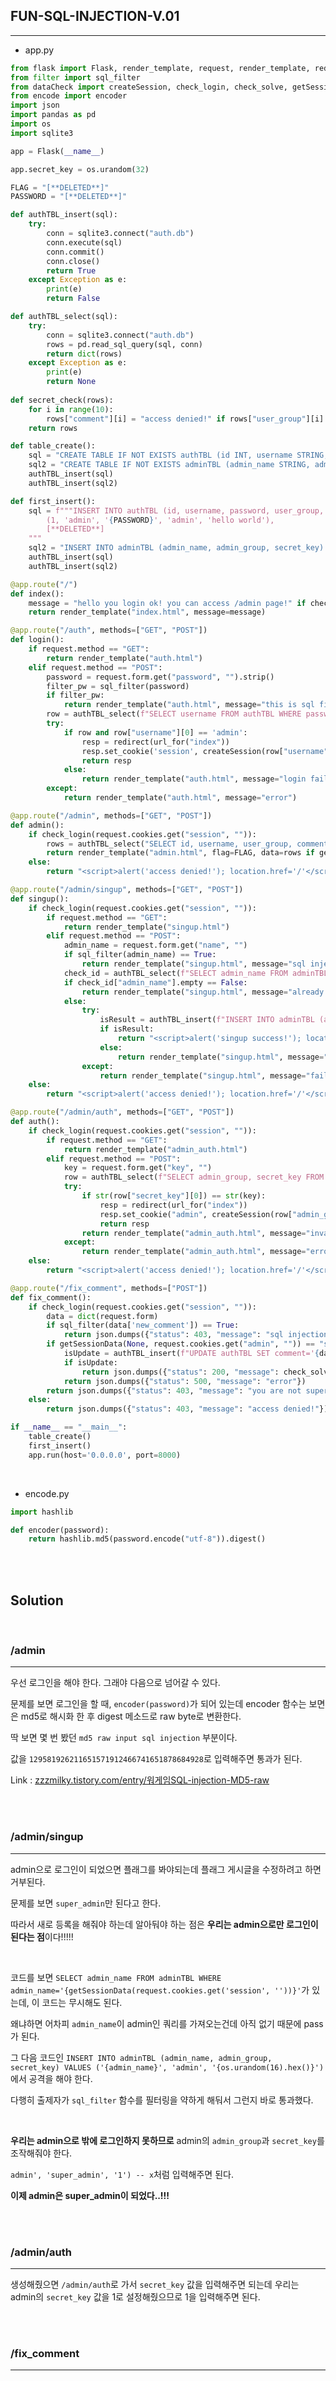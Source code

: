 ## FUN-SQL-INJECTION-V.01
---

+ app.py

```python
from flask import Flask, render_template, request, render_template, redirect, url_for, make_response
from filter import sql_filter
from dataCheck import createSession, check_login, check_solve, getSessionData
from encode import encoder
import json
import pandas as pd
import os
import sqlite3

app = Flask(__name__)

app.secret_key = os.urandom(32)

FLAG = "[**DELETED**]"
PASSWORD = "[**DELETED**]"

def authTBL_insert(sql):
    try:
        conn = sqlite3.connect("auth.db")
        conn.execute(sql)
        conn.commit()
        conn.close()
        return True
    except Exception as e:
        print(e)
        return False

def authTBL_select(sql):
    try:
        conn = sqlite3.connect("auth.db")
        rows = pd.read_sql_query(sql, conn)
        return dict(rows)
    except Exception as e:
        print(e)
        return None
        
def secret_check(rows):
    for i in range(10):
        rows["comment"][i] = "access denied!" if rows["user_group"][i] == 'vip' or rows["user_group"][i] == 'admin' else rows["comment"][i]
    return rows

def table_create():
    sql = "CREATE TABLE IF NOT EXISTS authTBL (id INT, username STRING, password STRING, user_group STRING, comment STRING)"
    sql2 = "CREATE TABLE IF NOT EXISTS adminTBL (admin_name STRING, admin_group STRING, secret_key STRING)"
    authTBL_insert(sql)
    authTBL_insert(sql2)

def first_insert():
    sql = f"""INSERT INTO authTBL (id, username, password, user_group, comment) VALUES 
        (1, 'admin', '{PASSWORD}', 'admin', 'hello world'),
        [**DELETED**]
    """
    sql2 = "INSERT INTO adminTBL (admin_name, admin_group, secret_key) VALUES ('super_admin', 'super_admin', '[**DELETED**]')"
    authTBL_insert(sql)
    authTBL_insert(sql2)

@app.route("/")
def index():
    message = "hello you login ok! you can access /admin page!" if check_login(request.cookies.get("session", "")) == True else "you are not login or not admin"
    return render_template("index.html", message=message)

@app.route("/auth", methods=["GET", "POST"])
def login():
    if request.method == "GET":
        return render_template("auth.html")
    elif request.method == "POST":
        password = request.form.get("password", "").strip()
        filter_pw = sql_filter(password)
        if filter_pw:
            return render_template("auth.html", message="this is sql filter!")
        row = authTBL_select(f"SELECT username FROM authTBL WHERE password='{encoder(password)}'")
        try:
            if row and row["username"][0] == 'admin':
                resp = redirect(url_for("index"))
                resp.set_cookie('session', createSession(row["username"][0]))
                return resp
            else:
                return render_template("auth.html", message="login fail or you are not admin")
        except:
            return render_template("auth.html", message="error")

@app.route("/admin", methods=["GET", "POST"])
def admin():
    if check_login(request.cookies.get("session", "")):
        rows = authTBL_select("SELECT id, username, user_group, comment FROM authTBL")
        return render_template("admin.html", flag=FLAG, data=rows if getSessionData(None, request.cookies.get("admin", "")) else secret_check(rows))
    else:
        return "<script>alert('access denied!'); location.href='/'</script>"

@app.route("/admin/singup", methods=["GET", "POST"])
def singup():
    if check_login(request.cookies.get("session", "")):
        if request.method == "GET":
            return render_template("singup.html")
        elif request.method == "POST":
            admin_name = request.form.get("name", "")
            if sql_filter(admin_name) == True:
                return render_template("singup.html", message="sql injection filter!")
            check_id = authTBL_select(f"SELECT admin_name FROM adminTBL WHERE admin_name='{getSessionData(request.cookies.get('session', ''))}'")
            if check_id["admin_name"].empty == False:
                return render_template("singup.html", message="already singup!")
            else:
                try:
                    isResult = authTBL_insert(f"INSERT INTO adminTBL (admin_name, admin_group, secret_key) VALUES ('{admin_name}', 'admin', '{os.urandom(16).hex()}')")
                    if isResult:
                        return "<script>alert('singup success!'); location.href='/'</script>"
                    else:
                        return render_template("singup.html", message="fail singup!")
                except:
                    return render_template("singup.html", message="fail singup!")
    else:
        return "<script>alert('access denied!'); location.href='/'</script>"

@app.route("/admin/auth", methods=["GET", "POST"])
def auth():
    if check_login(request.cookies.get("session", "")):
        if request.method == "GET":
            return render_template("admin_auth.html")
        elif request.method == "POST":
            key = request.form.get("key", "")
            row = authTBL_select(f"SELECT admin_group, secret_key FROM adminTBL WHERE admin_name='{getSessionData(request.cookies.get('session', ''))}'")
            try:
                if str(row["secret_key"][0]) == str(key):
                    resp = redirect(url_for("index"))
                    resp.set_cookie("admin", createSession(row["admin_group"][0], True))
                    return resp
                return render_template("admin_auth.html", message="invaild auth key.")
            except:
                return render_template("admin_auth.html", message="error")
    else:
        return "<script>alert('access denied!'); location.href='/'</script>"

@app.route("/fix_comment", methods=["POST"])
def fix_comment():
    if check_login(request.cookies.get("session", "")):
        data = dict(request.form)
        if sql_filter(data['new_comment']) == True:
            return json.dumps({"status": 403, "message": "sql injection filter!"})
        if getSessionData(None, request.cookies.get("admin", "")) == "super_admin":
            isUpdate = authTBL_insert(f"UPDATE authTBL SET comment='{data['new_comment']}' WHERE username='FLAG'")
            if isUpdate:
                return json.dumps({"status": 200, "message": check_solve(None, 3)})
            return json.dumps({"status": 500, "message": "error"})
        return json.dumps({"status": 403, "message": "you are not super admin"})
    else:
        return json.dumps({"status": 403, "message": "access denied!"})

if __name__ == "__main__":
    table_create()
    first_insert()
    app.run(host='0.0.0.0', port=8000)
```

<br>

+ encode.py

```python
import hashlib

def encoder(password):
    return hashlib.md5(password.encode("utf-8")).digest()
```

<br><br>

## Solution

<br>

### /admin
---

우선 로그인을 해야 한다. 그래야 다음으로 넘어갈 수 있다.

문제를 보면 로그인을 할 때, ```encoder(password)```가 되어 있는데 encoder 함수는 보면은 md5로 해시화 한 후 digest 메소드로 raw byte로 변환한다.

딱 보면 몇 번 봤던 ```md5 raw input sql injection``` 부분이다. 

값을 ```129581926211651571912466741651878684928```로 입력해주면 통과가 된다.

Link : <a href="https://zzzmilky.tistory.com/entry/워게임SQL-injection-MD5-raw" target="_blank">zzzmilky.tistory.com/entry/워게임SQL-injection-MD5-raw</a>

<br><br>

### /admin/singup
---

admin으로 로그인이 되었으면 플래그를 봐야되는데 플래그 게시글을 수정하려고 하면 거부된다.

문제를 보면 ```super_admin```만 된다고 한다.

따라서 새로 등록을 해줘야 하는데 알아둬야 하는 점은 **우리는 admin으로만 로그인이 된다는 점**이다!!!!!

<br>

코드를 보면 ```SELECT admin_name FROM adminTBL WHERE admin_name='{getSessionData(request.cookies.get('session', ''))}'```가 있는데, 이 코드는 무시해도 된다.

왜냐하면 어차피 ```admin_name```이 admin인 쿼리를 가져오는건데 아직 없기 때문에 pass가 된다.

그 다음 코드인 ```INSERT INTO adminTBL (admin_name, admin_group, secret_key) VALUES ('{admin_name}', 'admin', '{os.urandom(16).hex()}')```에서 공격을 해야 한다.

다행히 출제자가 ```sql_filter``` 함수를 필터링을 약하게 해둬서 그런지 바로 통과했다.

<br>

**우리는 admin으로 밖에 로그인하지 못하므로** admin의 ```admin_group```과 ```secret_key```를 조작해줘야 한다.

```admin', 'super_admin', '1') -- x```처럼 입력해주면 된다.

**이제 admin은 super_admin이 되었다..!!!**

<br><br>

### /admin/auth
---

생성해줬으면 ```/admin/auth```로 가서 ```secret_key``` 값을 입력해주면 되는데 우리는 admin의 ```secret_key``` 값을 1로 설정해줬으므로 1을 입력해주면 된다.

<br><br>

### /fix_comment
---

